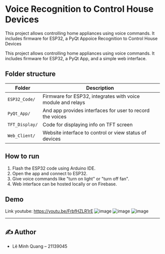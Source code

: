 # Voice Recognition to Control House Devices

This project allows controlling home appliances using voice commands. It includes firmware for ESP32, a PyQt Appoice Recognition to Control House Devices

This project allows controlling home appliances using voice commands. It includes firmware for ESP32, a PyQt App, and a simple web interface.

## Folder structure

| Folder | Description |
|--------|-------------|
| `ESP32_Code/` | Firmware for ESP32, integrates with voice module and relays |
| `PyQt_App/` | And app provides interfaces for user to record the voices |
| `TFT_Display/` | Code for displaying info on TFT screen |
| `Web_Client/` | Website interface to control or view status of devices |

## How to run

1. Flash the ESP32 code using Arduino IDE.
2. Open the app and connect to ESP32.
3. Give voice commands like "turn on light" or "turn off fan".
4. Web interface can be hosted locally or on Firebase.

## Demo
Link youtube: https://youtu.be/FrbfHZLR1rE
![image](https://github.com/user-attachments/assets/e7d4eb0f-eb2c-4988-9d31-bcaf5c21c444) 
![image](https://github.com/user-attachments/assets/aafb1c9c-f0c9-4741-9ba8-ebd59375ba2d)
![image](https://github.com/user-attachments/assets/f819f95b-1a86-4c6d-901d-2dc6a5a7e4cb)

---------------------------------------------------------------------------------------------------------------------------------------

## ✍️ Author

- Lê Minh Quang – 21139045
